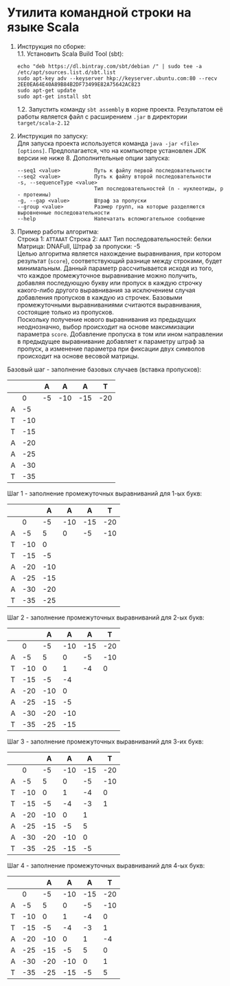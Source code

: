 # Утилита командной строки на языке Scala

1. Инструкция по сборке:  
  1.1. Установить Scala Build Tool (sbt):
    ```
    echo "deb https://dl.bintray.com/sbt/debian /" | sudo tee -a /etc/apt/sources.list.d/sbt.list
    sudo apt-key adv --keyserver hkp://keyserver.ubuntu.com:80 --recv 2EE0EA64E40A89B84B2DF73499E82A75642AC823
    sudo apt-get update
    sudo apt-get install sbt
    ```  
    1.2. Запустить команду ```sbt assembly``` в корне проекта. Результатом её работы является файл с расширением ```.jar``` в директории ```target/scala-2.12```


2. Инструкция по запуску:  
  Для запуска проекта используется команда ```java -jar <file> [options]```. Предполагается, что на компьютере установлен JDK версии не ниже 8.
  Дополнительные опции запуска:
    ```
    --seq1 <value>           Путь к файлу первой последовательности
    --seq2 <value>           Путь к файлу второй последовательности
    -s, --sequenceType <value>
                             Тип последовательностей (n - нуклеотиды, p - протеины)
    -g, --gap <value>        Штраф за пропуски
    --group <value>          Размер групп, на которые разделяются выровненные последовательности
    --help                   Напечатать вспомогательное сообщение
    ```
  
3. Пример работы алгоритма:  
  Строка 1: ```ATTAAAT```
  Строка 2: ```AAAT```
  Тип последовательностей: белки
  Матрица: DNAFull,
  Штраф за пропуски: -5  
  Целью алгоритма является нахождение выравнивания, при котором результат (```score```), соответствующий разнице между строками, будет минимальным. Данный параметр рассчитывается исходя из того, что каждое промежуточное выравнивание можно получить, добавляя последующую букву или пропуск в каждую строчку какого-либо другого выравнивания за исключением случая добавления пропусков в каждую из строчек. Базовыми промежуточными выравниваниями считаются выравнивания, состоящие только из пропусков.  
  Поскольку получение нового выравнивания из предыдущих неоднозначно, выбор происходит на основе максимизации параметра ```score```. Добавление пропуска в том или ином направлении в предыдущее выравнивание добавляет к параметру штраф за пропуск, а изменение параметра при фиксации двух символов происходит на основе весовой матрицы.
  
  Базовый шаг - заполнение базовых случаев (вставка пропусков): 
  
  |   	|     	| A  	| A   	| A   	| T   	|
  |---	|-----	|----	|-----	|-----	|-----	|
  |   	| 0   	| -5 	| -10 	| -15 	| -20 	|
  | A 	| -5  	|    	|     	|     	|     	|
  | T 	| -10 	|    	|     	|     	|     	|
  | T 	| -15 	|    	|     	|     	|     	|
  | A 	| -20 	|    	|     	|     	|     	|
  | A 	| -25 	|    	|     	|     	|     	|
  | A 	| -30 	|    	|     	|     	|     	|
  | T 	| -35 	|    	|     	|     	|     	|
  
  Шаг 1 - заполнение промежуточных выравниваний для 1-ых букв:  
  
  |   	|     	| A   	| A   	| A   	| T   	|
  |---	|-----	|-----	|-----	|-----	|-----	|
  |   	| 0   	| -5  	| -10 	| -15 	| -20 	|
  | A 	| -5  	|  5  	| 0   	| -5  	| -10 	|
  | T 	| -10 	| 0   	|     	|     	|     	|
  | T 	| -15 	| -5  	|     	|     	|     	|
  | A 	| -20 	| -10 	|     	|     	|     	|
  | A 	| -25 	| -15 	|     	|     	|     	|
  | A 	| -30 	| -20 	|     	|     	|     	|
  | T 	| -35 	| -25 	|     	|     	|     	|
  
  Шаг 2 - заполнение промежуточных выравниваний для 2-ых букв:  

  |   	|     	| A   	| A   	| A   	| T   	|
  |---	|-----	|-----	|-----	|-----	|-----	|
  |   	| 0   	| -5  	| -10 	| -15 	| -20 	|
  | A 	| -5  	|  5  	| 0   	| -5  	| -10 	|
  | T 	| -10 	| 0   	| 1   	| -4  	| 0   	|
  | T 	| -15 	| -5  	| -4  	|     	|     	|
  | A 	| -20 	| -10 	| 0   	|     	|     	|
  | A 	| -25 	| -15 	| -5  	|     	|     	|
  | A 	| -30 	| -20 	| -10 	|     	|     	|
  | T 	| -35 	| -25 	| -15 	|     	|     	|
  
  Шаг 3 - заполнение промежуточных выравниваний для 3-их букв:  

  |   	|     	| A   	| A   	| A   	| T   	|
  |---	|-----	|-----	|-----	|-----	|-----	|
  |   	| 0   	| -5  	| -10 	| -15 	| -20 	|
  | A 	| -5  	|  5  	| 0   	| -5  	| -10 	|
  | T 	| -10 	| 0   	| 1   	| -4  	| 0   	|
  | T 	| -15 	| -5  	| -4  	| -3  	| 1   	|
  | A 	| -20 	| -10 	| 0   	| 1   	|     	|
  | A 	| -25 	| -15 	| -5  	| 5   	|     	|
  | A 	| -30 	| -20 	| -10 	| 0   	|     	|
  | T 	| -35 	| -25 	| -15 	| -5  	|     	|
  
  Шаг 4 - заполнение промежуточных выравниваний для 4-ых букв: 
  
  |   	|     	| A   	| A   	| A   	| T   	|
  |---	|-----	|-----	|-----	|-----	|-----	|
  |   	| 0   	| -5  	| -10 	| -15 	| -20 	|
  | A 	| -5  	| 5   	| 0   	| -5  	| -10 	|
  | T 	| -10 	| 0   	| 1   	| -4  	| 0   	|
  | T 	| -15 	| -5  	| -4  	| -3  	| 1   	|
  | A 	| -20 	| -10 	| 0   	| 1   	| -4  	|
  | A 	| -25 	| -15 	| -5  	| 5   	| 0   	|
  | A 	| -30 	| -20 	| -10 	| 0   	| 1   	|
  | T 	| -35 	| -25 	| -15 	| -5  	| 5   	|
  
  
 
